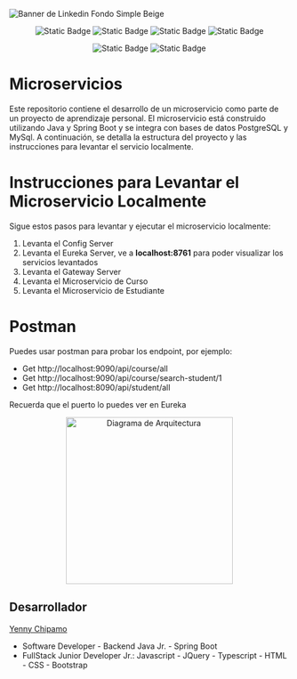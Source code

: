 
![Banner de Linkedin Fondo Simple Beige ](https://github.com/user-attachments/assets/e7c76fbb-f031-4f44-b939-774f8656545a)

<div align="center">
  
  ![Static Badge](https://img.shields.io/badge/Java-ED8B00?style=for-the-badge&logo=openjdk&logoColor=white)
  ![Static Badge](https://img.shields.io/badge/SpringbOOT-6DB33F?style=for-the-badge&logo=spring&logoColor=white)
  ![Static Badge](https://img.shields.io/badge/MySql-00000F?style=for-the-badge&logo=mysql&logoColor=white)
  ![Static Badge](https://img.shields.io/badge/Postgres-00000F?style=for-the-badge&logo=postgres&logoColor=white)

  ![Static Badge](https://img.shields.io/badge/VERSION-1.0-yellow?style=flat)
  ![Static Badge](https://img.shields.io/badge/STATUS-TERMINADO-blue?style=flat)

</div> 

# Microservicios


Este repositorio contiene el desarrollo de un microservicio como parte de un proyecto de aprendizaje personal. El microservicio está construido utilizando Java y Spring Boot y se integra con bases de datos PostgreSQL y MySql. A continuación, se detalla la estructura del proyecto y las instrucciones para levantar el servicio localmente.


# Instrucciones para Levantar el Microservicio Localmente

Sigue estos pasos para levantar y ejecutar el microservicio localmente:

1. Levanta el Config Server
2. Levanta el Eureka Server, ve a **localhost:8761** para poder visualizar los servicios levantados
3. Levanta el Gateway Server
4. Levanta el Microservicio de Curso
5. Levanta el Microservicio de Estudiante


# Postman


Puedes usar postman para probar los endpoint, por ejemplo:

- Get http://localhost:9090/api/course/all
- Get http://localhost:9090/api/course/search-student/1
- Get http://localhost:8090/api/student/all

Recuerda que el puerto lo puedes ver en Eureka

<div align="center">
  
<img src="https://github.com/user-attachments/assets/638c83f4-bfe4-4378-af7b-6e2250a4b29c" alt="Diagrama de Arquitectura" width="300" />

</div> 
    
## Desarrollador

[Yenny Chipamo](https://www.linkedin.com/in/yenny-chipamo/)
* Software Developer - Backend Java Jr. - Spring Boot
* FullStack Junior Developer Jr.: Javascript - JQuery - Typescript - HTML - CSS - Bootstrap




  
